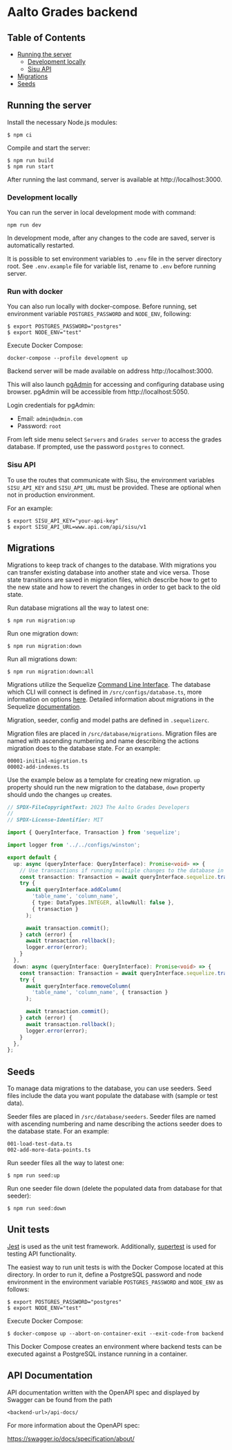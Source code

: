 <!--
SPDX-FileCopyrightText: 2022 The Aalto Grades Developers

SPDX-License-Identifier: MIT
-->

# Aalto Grades backend

## Table of Contents

- [Running the server](#running-the-server)
  - [Development locally](#development-locally)
  - [Sisu API](#sisu-api)
- [Migrations](#migrations)
- [Seeds](#seeds)

## Running the server

Install the necessary Node.js modules:
```
$ npm ci
```
Compile and start the server:
```
$ npm run build
$ npm run start
```

After running the last command, server is available at http://localhost:3000.

### Development locally

You can run the server in local development mode with command:
```
npm run dev
```

In development mode, after any changes to the code are saved, server is automatically restarted.

It is possible to set environment variables to `.env` file  in the server directory root.
See `.env.example` file for variable list, rename to `.env` before running server.

### Run with docker

You can also run locally with docker-compose. Before running,
set environment variable `POSTGRES_PASSWORD` and `NODE_ENV`, following:
```
$ export POSTGRES_PASSWORD="postgres"
$ export NODE_ENV="test"
```

Execute Docker Compose:
```
docker-compose --profile development up
```

Backend server will be made available on address http://localhost:3000.

This will also launch [pgAdmin](https://www.pgadmin.org/docs/pgadmin4/7.1/index.html)
for accessing and configuring database using browser. pgAdmin will be accessible from http://localhost:5050.

Login credentials for pgAdmin:
- Email: `admin@admin.com`
- Password: `root`

From left side menu select `Servers` and `Grades server` to access the grades database.
If prompted, use the password `postgres` to connect.

### Sisu API

To use the routes that communicate with Sisu, the environment variables `SISU_API_KEY` 
and `SISU_API_URL` must be provided. These are optional when not in production environment.

For an example:
```
$ export SISU_API_KEY="your-api-key"
$ export SISU_API_URL=www.api.com/api/sisu/v1
```

## Migrations

Migrations to keep track of changes to the database. With migrations
you can transfer existing database into another state and vice versa.
Those state transitions are saved in migration files, which describe
how to get to the new state and how to revert the changes in order
to get back to the old state.

Run database migrations all the way to latest one:
```
$ npm run migration:up
```

Run one migration down:
```
$ npm run migration:down
```

Run all migrations down:
```
$ npm run migration:down:all
```

Migrations utilize the Sequelize [Command Line Interface](https://github.com/sequelize/cli).
The database which CLI will connect is defined in `/src/configs/database.ts`,
more information on options [here](https://github.com/sequelize/cli/blob/main/docs/README.md).
Detailed information about migrations in the Sequelize
[documentation](https://sequelize.org/docs/v6/other-topics/migrations/).

Migration, seeder, config and model paths are defined in `.sequelizerc`.

Migration files are placed in `/src/database/migrations`.
Migration files are named with ascending numbering and name describing
the actions migration does to the database state. For an example:
```
00001-initial-migration.ts
00002-add-indexes.ts
```

Use the example below as a template for creating new migration.
`up` property should run the new migration to the database, `down` property
should undo the changes `up` creates.

```typescript
// SPDX-FileCopyrightText: 2023 The Aalto Grades Developers
//
// SPDX-License-Identifier: MIT

import { QueryInterface, Transaction } from 'sequelize';

import logger from '../../configs/winston';

export default {
  up: async (queryInterface: QueryInterface): Promise<void> => {
    // Use transactions if running multiple changes to the database in one migration.
    const transaction: Transaction = await queryInterface.sequelize.transaction();
    try {
      await queryInterface.addColumn(
        'table_name', 'column_name',
        { type: DataTypes.INTEGER, allowNull: false },
        { transaction }
      );

      await transaction.commit();
    } catch (error) {
      await transaction.rollback();
      logger.error(error);
    }
  },
  down: async (queryInterface: QueryInterface): Promise<void> => {
    const transaction: Transaction = await queryInterface.sequelize.transaction();
    try {
      await queryInterface.removeColumn(
        'table_name', 'column_name', { transaction }
      );

      await transaction.commit();
    } catch (error) {
      await transaction.rollback();
      logger.error(error);
    }
  },
};
```

## Seeds

To manage data migrations to the database, you can use seeders.
Seed files include the data you want populate the database with (sample or test data).

Seeder files are placed in `/src/database/seeders`.
Seeder files are named with ascending numbering and name describing
the actions seeder does to the database state. For an example:
```
001-load-test-data.ts
002-add-more-data-points.ts
```

Run seeder files all the way to latest one:
```
$ npm run seed:up
```

Run one seeder file down (delete the populated data from database for that seeder):
```
$ npm run seed:down
```

## Unit tests

[Jest](https://jestjs.io/docs/getting-started) is used as the unit test
framework. Additionally, [supertest](https://www.npmjs.com/package/supertest)
is used for testing API functionality.

The easiest way to run unit tests is with the Docker Compose located at this
directory. In order to run it, define a PostgreSQL password and node environment
in the environment variable `POSTGRES_PASSWORD` and `NODE_ENV` as follows:
```
$ export POSTGRES_PASSWORD="postgres"
$ export NODE_ENV="test"
```
Execute Docker Compose:
```
$ docker-compose up --abort-on-container-exit --exit-code-from backend
```
This Docker Compose creates an environment where backend tests can be executed
against a PostgreSQL instance running in a container.

## API Documentation

API documentation written with the OpenAPI spec and displayed by Swagger can
be found from the path
```
<backend-url>/api-docs/
```

For more information about the OpenAPI spec:

https://swagger.io/docs/specification/about/
